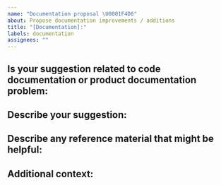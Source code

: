 ```yaml
---
name: "Documentation proposal \U0001F4D6"
about: Propose documentation improvements / additions
title: "[Documentation]:"
labels: documentation
assignees: ""
---
```


<!--For any improvements or additions to existing documentation please be as precise and concise as possible:-->

## Is your suggestion related to code documentation or product documentation problem:

<!--
* Code / Product: [e.g. Code, Product]
* File / Document Name: [e.g. README.md, package.json]
-->

## Describe your suggestion:

<!-- A clear and concise description of what changes you are proposing. In the case of multiple documents, please create separate issues.  -->

## Describe any reference material that might be helpful:

<!--
1. Name and description of reference material.
2. Name and description of reference material.
-->

## Additional context:

<!-- Add any other context or screenshots about the proposal here. -->
